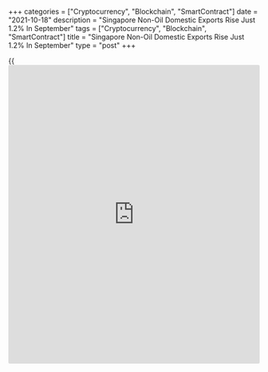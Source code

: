 +++
categories = ["Cryptocurrency", "Blockchain", "SmartContract"]
date = "2021-10-18"
description = "Singapore Non-Oil Domestic Exports Rise Just 1.2% In September"
tags = ["Cryptocurrency", "Blockchain", "SmartContract"]
title = "Singapore Non-Oil Domestic Exports Rise Just 1.2% In September"
type = "post"
+++

{{<iframe id="large-banner" src="https://www.bounty.group/#slide=21.0" width="100%" height="600" scrolling="no" style="border: 0px solid rgb(216, 221, 230); border-radius: 3px;">}}

The total value of Singapore's non-oil domestic exports was up a
seasonally adjusted 1.2 percent on month in September, the Singapore
Department of Statistics said on Monday.

That was shy of expectations for an increase of 2.4 percent following
the upwardly revised 3.5 percent decline in August (originally -3.6
percent).

On a yearly basis, non-oil domestic exports jumped 12.3 percent -
exceeding forecasts for a gain of 9.6 percent following the 2.7 percent
gain in the previous month.

For comments and feedback [contact](https://www.playgroundfx.com/contact/): editorial@rtt[news](https://www.letsplayfx.com/blog/forex-news-website/).com

[Economic News][1]

 **What parts of the world are seeing the best (and worst) economic
performances lately? Click[here][2] to check out our [Econ Scorecard][2]
and find out! See up-to-the-moment [ranking](https://www.playgroundfx.com/blog/crypto-exchange-ranking/)s for the best and worst
performers in [GDP][3], [unemployment rate][4], [inflation][2] and much
more.**

   1. www.rtt[news](https://www.letsplayfx.com/blog/forex-news-website/).com/Content/EconomicNews.aspx
   2. www.rtt[news](https://www.letsplayfx.com/blog/forex-news-website/).com/economic-scorecard/world-rank/CPI/highest-performance.aspx
   3. www.rtt[news](https://www.letsplayfx.com/blog/forex-news-website/).com/economic-scorecard/world-rank/GDP/highest-performance.aspx
   4. www.rtt[news](https://www.letsplayfx.com/blog/forex-news-website/).com/economic-scorecard/world-rank/unemployment-rate/lowest-performance.aspx